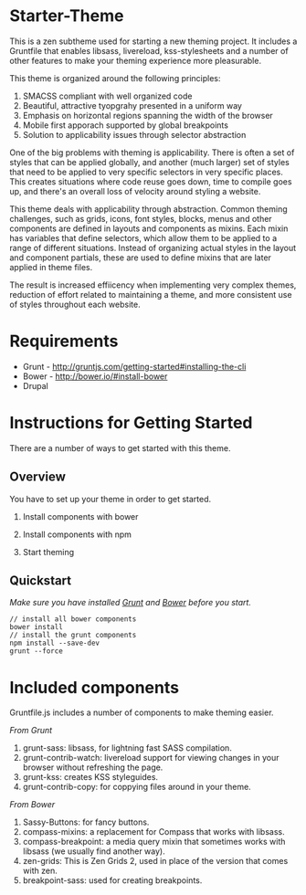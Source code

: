 # Starter-Theme

This is a zen subtheme used for starting a new theming project. It includes a Gruntfile that enables libsass, livereload, kss-stylesheets 
and a number of other features to make your theming experience more pleasurable.

This theme is organized around the following principles:

1. SMACSS compliant with well organized code
2. Beautiful, attractive tyopgrahy presented in a uniform way
3. Emphasis on horizontal regions spanning the width of the browser
4. Mobile first apporach supported by global breakpoints 
5. Solution to applicability issues through selector abstraction

One of the big problems with theming is applicability. There is often a set of styles that can be applied globally, and another 
(much larger) set of styles that need to be applied to very specific selectors in very specific places. This creates situations where 
code reuse goes down, time to compile goes up, and there's an overall loss of velocity around styling a website.

This theme deals with applicability through abstraction. Common theming challenges, such as grids, icons, font styles, blocks, 
menus and other components are defined in layouts and components as mixins. Each mixin has variables that define selectors, which allow them
to be applied to a range of different situations. Instead of organizing actual styles in the layout and component partials, these are used
to define mixins that are later applied in theme files.

The result is increased effiicency when implementing very complex themes, reduction of effort related to maintaining a theme, and more 
consistent use of styles throughout each website.

# Requirements

* Grunt - http://gruntjs.com/getting-started#installing-the-cli
* Bower - http://bower.io/#install-bower
* Drupal

# Instructions for Getting Started

There are a number of ways to get started with this theme.

## Overview

You have to set up your theme in order to get started.

1. Install components with bower

2. Install components with npm

3. Start theming

## Quickstart

_Make sure you have installed <a href="http://gruntjs.com/getting-started#installing-the-cli" target="_blank">Grunt</a> and <a href="http://bower.io/#install-bower" target="_blank">Bower</a> before you start._

    // install all bower components
    bower install
    // install the grunt components
    npm install --save-dev
    grunt --force

# Included components

Gruntfile.js includes a number of components to make theming easier.

_From Grunt_

1. grunt-sass: libsass, for lightning fast SASS compilation.
2. grunt-contrib-watch: livereload support for viewing changes in your browser without refreshing the page.
3. grunt-kss: creates KSS styleguides.
4. grunt-contrib-copy: for coppying files around in your theme.

_From Bower_

1. Sassy-Buttons: for fancy buttons.
2. compass-mixins: a replacement for Compass that works with libsass.
3. compass-breakpoint: a media query mixin that sometimes works with libsass (we usually find another way).
4. zen-grids: This is Zen Grids 2, used in place of the version that comes with zen.
5. breakpoint-sass: used for creating breakpoints.

